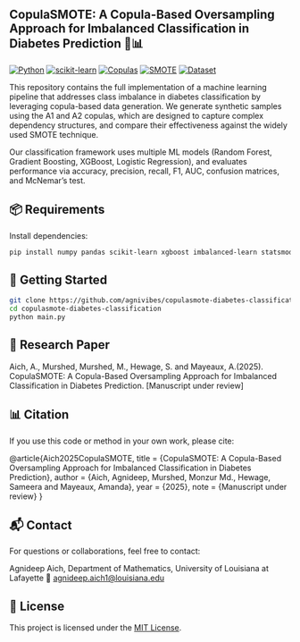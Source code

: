 ## CopulaSMOTE: A Copula-Based Oversampling Approach for Imbalanced Classification in Diabetes Prediction 🧬📊

[![Python](https://img.shields.io/badge/Python-3.11+-blue?logo=python&logoColor=white)](https://www.python.org/)
[![scikit-learn](https://img.shields.io/badge/ML-scikit--learn%20%7C%20XGBoost%20%7C%20LogReg-orange)](https://scikit-learn.org/stable/)
[![Copulas](https://img.shields.io/badge/Dependency%20Modeling-Copulas-6f42c1)](https://en.wikipedia.org/wiki/Copula_(probability_theory))
[![SMOTE](https://img.shields.io/badge/Oversampling-SMOTE-ff69b4)](https://imbalanced-learn.org/stable/references/generated/imblearn.over_sampling.SMOTE.html)
[![Dataset](https://img.shields.io/badge/Data-PIMA%20Diabetes-yellowgreen)](https://www.kaggle.com/datasets/gzdekzlkaya/pima-indians-diabetes-dataset)

This repository contains the full implementation of a machine learning pipeline that addresses class imbalance in diabetes classification by leveraging copula-based data generation. We generate synthetic samples using the A1 and A2 copulas, which are designed to capture complex dependency structures, and compare their effectiveness against the widely used SMOTE technique.

Our classification framework uses multiple ML models (Random Forest, Gradient Boosting, XGBoost, Logistic Regression), and evaluates performance via accuracy, precision, recall, F1, AUC, confusion matrices, and McNemar’s test.


## 📦 Requirements
Install dependencies:

```bash
pip install numpy pandas scikit-learn xgboost imbalanced-learn statsmodels
```

## 🚀 Getting Started
```bash
git clone https://github.com/agnivibes/copulasmote-diabetes-classification.git
cd copulasmote-diabetes-classification
python main.py
```

## 🔬 Research Paper
Aich, A., Murshed, Murshed, M., Hewage, S. and Mayeaux, A.(2025). CopulaSMOTE: A Copula-Based Oversampling Approach for Imbalanced Classification in Diabetes Prediction. [Manuscript under review]

## 📊 Citation
If you use this code or method in your own work, please cite:

@article{Aich2025CopulaSMOTE,
  title   = {CopulaSMOTE: A Copula-Based Oversampling Approach for Imbalanced Classification in Diabetes Prediction},
  author  = {Aich, Agnideep, Murshed, Monzur Md., Hewage, Sameera and Mayeaux, Amanda},
  year    = {2025},
  note    = {Manuscript under review}
}

## 📬 Contact
For questions or collaborations, feel free to contact:

Agnideep Aich,
Department of Mathematics, University of Louisiana at Lafayette
📧 agnideep.aich1@louisiana.edu

## 📝 License

This project is licensed under the [MIT License](LICENSE).

